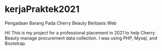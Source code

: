 # kerjaPraktek2021
Pengadaan Barang Pada Cherry Beauty Berbasis Web

Hi! 
This is my project for a professional placement in 2021 to help Cherry Beauty manage procurement data collection. 
I was using PHP, Mysql, and Bootstrap.

